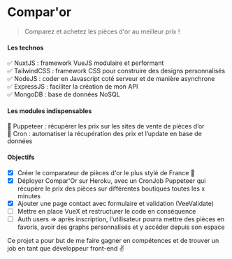 # Compar'or
> Comparez et achetez les pièces d'or au meilleur prix !

#### Les technos
✅ NuxtJS : framework VueJS modulaire et performant  
✅ TailwindCSS : framework CSS pour construire des designs personnalisés  
✅ NodeJS : coder en Javascript coté serveur et de manière asynchrone  
✅ ExpressJS : faciliter la création de mon API  
✅ MongoDB : base de données NoSQL  

#### Les modules indispensables
🤖 Puppeteer : récupérer les prix sur les sites de vente de pièces d’or  
📅 Cron : automatiser la récupération des prix et l’update en base de données  

#### Objectifs

- [x] Créer le comparateur de pièces d'or le plus stylé de France 🚀
- [x] Déployer Compar'Or sur Heroku, avec un CronJob Puppeteer qui récupère le prix des pièces sur différentes boutiques toutes les x minutes
- [x] Ajouter une page contact avec formulaire et validation (VeeValidate)
- [ ] Mettre en place VueX et restructurer le code en conséquence
- [ ] Auth users => après inscription, l'utilisateur pourra mettre des pièces en favoris, avoir des graphs personnalisés et y accéder depuis son espace

Ce projet a pour but de me faire gagner en compétences et de trouver un job en tant que développeur front-end ✌️
